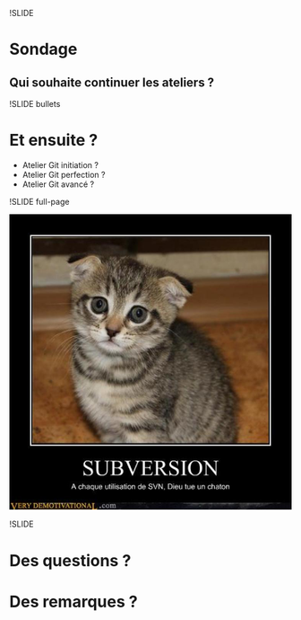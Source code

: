 !SLIDE

# <div class="question">Sondage</div>
## Qui souhaite continuer les ateliers ?

!SLIDE bullets

# Et ensuite ?
* Atelier Git initiation ?
* Atelier Git perfection ?
* Atelier Git avancé ?

!SLIDE full-page

![cat](svn-cat2.jpg)

!SLIDE

# Des questions ?
# Des remarques ?
